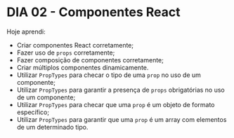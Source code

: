 # DIA 02 - Componentes React

Hoje aprendi:

- Criar componentes React corretamente;
- Fazer uso de `props` corretamente;
- Fazer composição de componentes corretamente;
- Criar múltiplos componentes dinamicamente.
- Utilizar `PropTypes` para checar o tipo de uma `prop` no uso de um componente;
- Utilizar `PropTypes` para garantir a presença de `props` obrigatórias no uso de um componente;
- Utilizar `PropTypes` para checar que uma `prop` é um objeto de formato específico;
- Utilizar `PropTypes` para garantir que uma `prop` é um array com elementos de um determinado tipo.
